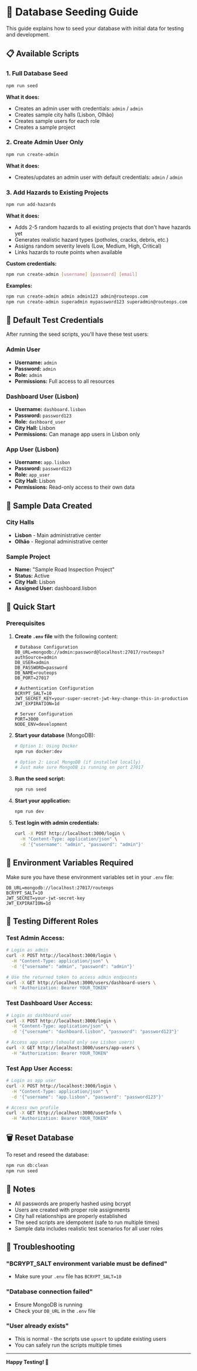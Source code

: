 # 🌱 Database Seeding Guide

This guide explains how to seed your database with initial data for testing and development.

## 📋 Available Scripts

### 1. **Full Database Seed**
```bash
npm run seed
```
**What it does:**
- Creates an admin user with credentials: `admin` / `admin`
- Creates sample city halls (Lisbon, Olhão)
- Creates sample users for each role
- Creates a sample project

### 2. **Create Admin User Only**
```bash
npm run create-admin
```
**What it does:**
- Creates/updates an admin user with default credentials: `admin` / `admin`

### 3. **Add Hazards to Existing Projects**
```bash
npm run add-hazards
```
**What it does:**
- Adds 2-5 random hazards to all existing projects that don't have hazards yet
- Generates realistic hazard types (potholes, cracks, debris, etc.)
- Assigns random severity levels (Low, Medium, High, Critical)
- Links hazards to route points when available

**Custom credentials:**
```bash
npm run create-admin [username] [password] [email]
```
**Examples:**
```bash
npm run create-admin admin admin123 admin@routeops.com
npm run create-admin superadmin mypassword123 superadmin@routeops.com
```

## 🔐 Default Test Credentials

After running the seed scripts, you'll have these test users:

### **Admin User**
- **Username:** `admin`
- **Password:** `admin`
- **Role:** `admin`
- **Permissions:** Full access to all resources

### **Dashboard User (Lisbon)**
- **Username:** `dashboard.lisbon`
- **Password:** `password123`
- **Role:** `dashboard_user`
- **City Hall:** Lisbon
- **Permissions:** Can manage app users in Lisbon only

### **App User (Lisbon)**
- **Username:** `app.lisbon`
- **Password:** `password123`
- **Role:** `app_user`
- **City Hall:** Lisbon
- **Permissions:** Read-only access to their own data

## 🏢 Sample Data Created

### **City Halls**
- **Lisbon** - Main administrative center
- **Olhão** - Regional administrative center

### **Sample Project**
- **Name:** "Sample Road Inspection Project"
- **Status:** Active
- **City Hall:** Lisbon
- **Assigned User:** dashboard.lisbon

## 🚀 Quick Start

### Prerequisites
1. **Create `.env` file** with the following content:
   ```env
   # Database Configuration
   DB_URL=mongodb://admin:password@localhost:27017/routeops?authSource=admin
   DB_USER=admin
   DB_PASSWORD=password
   DB_NAME=routeops
   DB_PORT=27017

   # Authentication Configuration
   BCRYPT_SALT=10
   JWT_SECRET_KEY=your-super-secret-jwt-key-change-this-in-production
   JWT_EXPIRATION=1d

   # Server Configuration
   PORT=3000
   NODE_ENV=development
   ```

2. **Start your database** (MongoDB):
   ```bash
   # Option 1: Using Docker
   npm run docker:dev
   
   # Option 2: Local MongoDB (if installed locally)
   # Just make sure MongoDB is running on port 27017
   ```

3. **Run the seed script:**
   ```bash
   npm run seed
   ```

4. **Start your application:**
   ```bash
   npm run dev
   ```

5. **Test login with admin credentials:**
   ```bash
   curl -X POST http://localhost:3000/login \
     -H "Content-Type: application/json" \
     -d '{"username": "admin", "password": "admin"}'
   ```

## 🔧 Environment Variables Required

Make sure you have these environment variables set in your `.env` file:

```env
DB_URL=mongodb://localhost:27017/routeops
BCRYPT_SALT=10
JWT_SECRET=your-jwt-secret-key
JWT_EXPIRATION=1d
```

## 🧪 Testing Different Roles

### **Test Admin Access:**
```bash
# Login as admin
curl -X POST http://localhost:3000/login \
  -H "Content-Type: application/json" \
  -d '{"username": "admin", "password": "admin"}'

# Use the returned token to access admin endpoints
curl -X GET http://localhost:3000/users/dashboard-users \
  -H "Authorization: Bearer YOUR_TOKEN"
```

### **Test Dashboard User Access:**
```bash
# Login as dashboard user
curl -X POST http://localhost:3000/login \
  -H "Content-Type: application/json" \
  -d '{"username": "dashboard.lisbon", "password": "password123"}'

# Access app users (should only see Lisbon users)
curl -X GET http://localhost:3000/users/app-users \
  -H "Authorization: Bearer YOUR_TOKEN"
```

### **Test App User Access:**
```bash
# Login as app user
curl -X POST http://localhost:3000/login \
  -H "Content-Type: application/json" \
  -d '{"username": "app.lisbon", "password": "password123"}'

# Access own profile
curl -X GET http://localhost:3000/userInfo \
  -H "Authorization: Bearer YOUR_TOKEN"
```

## 🗑️ Reset Database

To reset and reseed the database:

```bash
npm run db:clean
npm run seed
```

## 📝 Notes

- All passwords are properly hashed using bcrypt
- Users are created with proper role assignments
- City hall relationships are properly established
- The seed scripts are idempotent (safe to run multiple times)
- Sample data includes realistic test scenarios for all user roles

## 🐛 Troubleshooting

### **"BCRYPT_SALT environment variable must be defined"**
- Make sure your `.env` file has `BCRYPT_SALT=10`

### **"Database connection failed"**
- Ensure MongoDB is running
- Check your `DB_URL` in the `.env` file

### **"User already exists"**
- This is normal - the scripts use `upsert` to update existing users
- You can safely run the scripts multiple times

---

**Happy Testing! 🎉**
